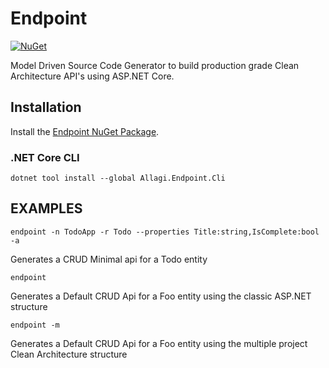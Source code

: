 # Endpoint
[![NuGet](https://buildstats.info/nuget/Allagi.Endpoint.Cli?includePreReleases=true)](http://www.nuget.org/packages/Allagi.Endpoint.Cli "Download Allagi.Endpoint.Cli from NuGet")

Model Driven Source Code Generator to build production grade Clean Architecture API's using ASP.NET Core.

## Installation

Install the [Endpoint NuGet Package](https://www.nuget.org/packages/Allagi.Endpoint.Cli).


### .NET Core CLI

```
dotnet tool install --global Allagi.Endpoint.Cli
```

## EXAMPLES

```
endpoint -n TodoApp -r Todo --properties Title:string,IsComplete:bool -a
```

Generates a CRUD Minimal api for a Todo entity

```
endpoint
```

Generates a Default CRUD Api for a Foo entity using the classic ASP.NET structure

```
endpoint -m
```

Generates a Default CRUD Api for a Foo entity using the multiple project Clean Architecture structure
